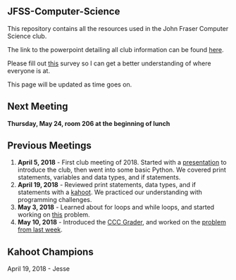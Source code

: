 JFSS-Computer-Science
---
This repository contains all the resources used in the John Fraser Computer Science club. 

The link to the powerpoint detailing all club information can be found [here](https://goo.gl/uJyiEY).

Please fill out [this](https://drive.google.com/open?id=1ZNMRf6A26U0Sfcl_VRzdBuAz0KSdBCMS4lb1doAzk2k) survey so I can get a better understanding of where everyone is at.

This page will be updated as time goes on.

Next Meeting
---
**Thursday, May 24, room 206 at the beginning of lunch**

Previous Meetings
---
1. **April 5, 2018** - First club meeting of 2018. Started with a [presentation](https://goo.gl/uJyiEY) to introduce the club, then went into some basic Python. We covered print statements, variables and data types, and if statements.
2. **April 19, 2018** - Reviewed print statements, data types, and if statements with a [kahoot](https://play.kahoot.it/#/k/b2dda093-b51d-4a3d-bda2-eb81705a13b2). We practiced our understanding with programming challenges.
3. **May 3, 2018** - Learned about for loops and while loops, and started working on [this](http://www.cemc.uwaterloo.ca/contests/computing/2017/stage%201/juniorEF.pdf#page=3) problem.
4. **May 10, 2018** - Introduced the [CCC Grader](http://cccgrader.com/), and worked on the [problem from last week](http://www.cemc.uwaterloo.ca/contests/computing/2017/stage%201/juniorEF.pdf#page=3).

Kahoot Champions
---
April 19, 2018 - Jesse
